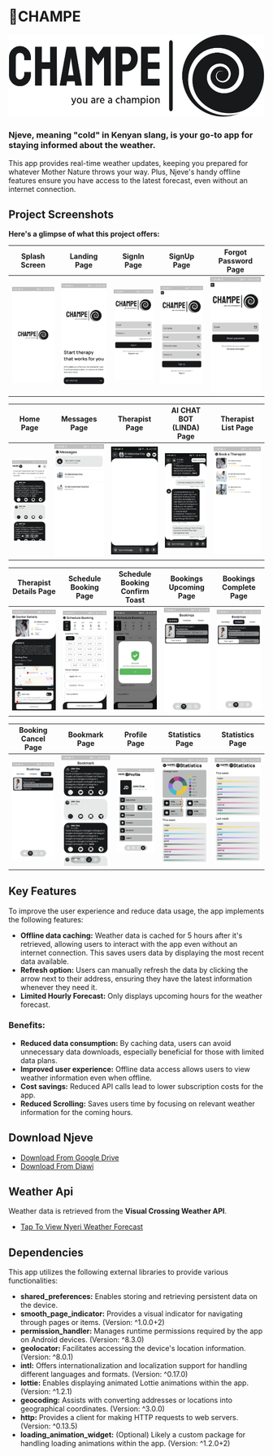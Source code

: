 # 🔖CHAMPE

![logo](images/logo.png)

### Njeve, meaning "cold" in Kenyan slang, is your go-to app for staying informed about the weather.

This app provides real-time weather updates, keeping you prepared for whatever
Mother Nature throws your way. Plus, Njeve's handy offline features ensure you have access
to the latest forecast, even without an internet connection.

## Project Screenshots

**Here's a glimpse of what this project offers:**

| Splash Screen                            | Landing Page                             | SignIn Page                              | SignUp Page                              | Forgot Password Page                     |
|------------------------------------------|------------------------------------------|------------------------------------------|------------------------------------------|------------------------------------------|
| ![Screenshot 1](images/screenshot/1.jpg) | ![Screenshot 2](images/screenshot/2.jpg) | ![Screenshot 3](images/screenshot/3.jpg) | ![Screenshot 4](images/screenshot/4.jpg) | ![Screenshot 5](images/screenshot/5.jpg) |

| Home Page                                | Messages Page                            | Therapist Page                           | AI CHAT BOT (LINDA) Page                 | Therapist List Page                        |
|------------------------------------------|------------------------------------------|------------------------------------------|------------------------------------------|--------------------------------------------|
| ![Screenshot 6](images/screenshot/6.jpg) | ![Screenshot 7](images/screenshot/7.jpg) | ![Screenshot 8](images/screenshot/8.jpg) | ![Screenshot 9](images/screenshot/9.jpg) | ![Screenshot 10](images/screenshot/10.jpg) |

| Therapist Details Page                     | Schedule Booking Page                      | Schedule Booking Confirm Toast             | Bookings Upcoming Page                     | Bookings Complete Page                     |
|--------------------------------------------|--------------------------------------------|--------------------------------------------|--------------------------------------------|--------------------------------------------|
| ![Screenshot 11](images/screenshot/11.jpg) | ![Screenshot 12](images/screenshot/12.jpg) | ![Screenshot 13](images/screenshot/13.jpg) | ![Screenshot 14](images/screenshot/14.jpg) | ![Screenshot 15](images/screenshot/15.jpg) |

| Booking Cancel Page                        | Bookmark Page                              | Profile Page                               | Statistics Page                            | Statistics Page                            |
|--------------------------------------------|--------------------------------------------|--------------------------------------------|--------------------------------------------|--------------------------------------------|
| ![Screenshot 16](images/screenshot/16.jpg) | ![Screenshot 17](images/screenshot/17.jpg) | ![Screenshot 18](images/screenshot/18.jpg) | ![Screenshot 19](images/screenshot/19.jpg) | ![Screenshot 20](images/screenshot/20.jpg) |



## Key Features

To improve the user experience and reduce data usage, the app implements the following features:

- **Offline data caching:** Weather data is cached for 5 hours after it's retrieved,
  allowing users to interact with the app even without an internet connection.
  This saves users data by displaying the most recent data available.
- **Refresh option:** Users can manually refresh the data by clicking the arrow next
  to their address, ensuring they have the latest information whenever they need it.
- **Limited Hourly Forecast:** Only displays upcoming hours for the weather forecast.

### Benefits:

- **Reduced data consumption:** By caching data, users can avoid unnecessary data downloads,
  especially beneficial for those with limited data plans.
- **Improved user experience:** Offline data access allows users to view weather information
  even when offline.
- **Cost savings:** Reduced API calls lead to lower subscription costs for the app.
- **Reduced Scrolling:** Saves users time by focusing on relevant weather information for the coming hours.

## Download Njeve
- [Download From Google Drive](https://drive.google.com/file/d/1v7HPINARBm1BpcrURCD9UdW9H6RvFtwe/view?usp=sharing)
- [Download From Diawi](https://i.diawi.com/vqGzg3)

## Weather Api
Weather data is retrieved from the **Visual Crossing Weather API**.
- [Tap To View Nyeri Weather Forecast](https://weather.visualcrossing.com/VisualCrossingWebServices/rest/services/timeline/nyeri%2CK?unitGroup=us&key=TURRDRRQ9UP5GZZ79YTSG8PMF)

## Dependencies
This app utilizes the following external libraries to provide various functionalities:

- **shared_preferences:** Enables storing and retrieving persistent data on the device.
- **smooth_page_indicator:** Provides a visual indicator for navigating through pages or items. (Version: ^1.0.0+2)
- **permission_handler:** Manages runtime permissions required by the app on Android devices. (Version: ^8.3.0)
- **geolocator:** Facilitates accessing the device's location information. (Version: ^8.0.1)
- **intl:** Offers internationalization and localization support for handling different languages and formats. (Version: ^0.17.0)
- **lottie:** Enables displaying animated Lottie animations within the app. (Version: ^1.2.1)
- **geocoding:** Assists with converting addresses or locations into geographical coordinates. (Version: ^3.0.0)
- **http:** Provides a client for making HTTP requests to web servers. (Version: ^0.13.5)
- **loading_animation_widget:** (Optional) Likely a custom package for handling loading animations within the app. (Version: ^1.2.0+2)
